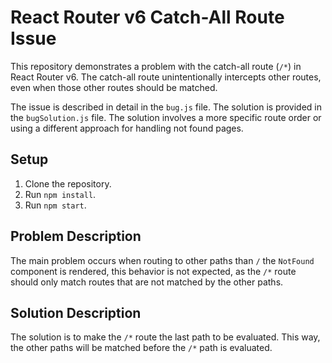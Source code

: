 # React Router v6 Catch-All Route Issue

This repository demonstrates a problem with the catch-all route (`/*`) in React Router v6.  The catch-all route unintentionally intercepts other routes, even when those other routes should be matched.

The issue is described in detail in the `bug.js` file. The solution is provided in the `bugSolution.js` file. The solution involves a more specific route order or using a different approach for handling not found pages.

## Setup

1. Clone the repository.
2. Run `npm install`.
3. Run `npm start`. 

## Problem Description

The main problem occurs when routing to other paths than `/` the `NotFound` component is rendered, this behavior is not expected, as the `/*` route should only match routes that are not matched by the other paths.

## Solution Description

The solution is to make the `/*` route the last path to be evaluated. This way, the other paths will be matched before the `/*` path is evaluated.
